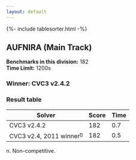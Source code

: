 ```yaml
---
layout: default
---
```

{%- include tablesorter.html -%}

##  AUFNIRA (Main Track)

**Benchmarks in this division:** 182
<br/>
**Time Limit:** 1200s


### Winner: CVC3 v2.4.2

### Result table

<table id="smtexec" class="result sorted">
<thead>
<tr>
<th class="center">Solver</th>
<th class="center">Score</th>
<th class="center">Time </th>
</tr>
</thead>
<tr>
<td>CVC3 v2.4.2</td>
<td class="right">182</td>
<td class="right">0.7</td>
</tr>
<tr>
<td><span class="non-competing-grey">CVC3 v2.4, 2011 winner<sup><a href="#fn">n</a></sup></span></td>
<td class="right">182</td>
<td class="right">0.5</td>
</tr>
</table>

<span id="fn"> n. Non-competitive.</span>
